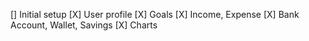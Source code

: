 [] Initial setup
[X] User profile
[X] Goals
[X] Income, Expense
[X] Bank Account, Wallet, Savings
[X] Charts